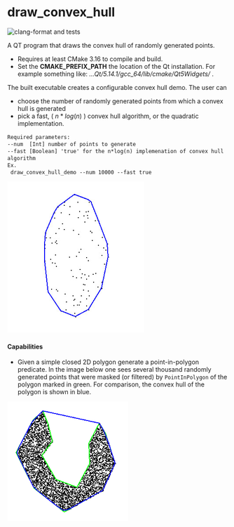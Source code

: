 <script id="MathJax-script" async
  src="https://cdn.jsdelivr.net/npm/mathjax@3/es5/tex-mml-chtml.js">
</script>

# draw_convex_hull
![clang-format and tests][1]

A QT program that draws the convex hull of randomly generated points.
* Requires at least CMake 3.16 to compile and build.
* Set the __CMAKE_PREFIX_PATH__ the location of the Qt installation. For example something like: _...Qt/5.14.1/gcc_64/lib/cmake/Qt5Widgets/_ .

The built executable creates a configurable convex hull demo. The user can
 * choose the number of randomly generated points from which a convex hull is generated
 * pick a fast, ( $n * log(n)$ ) convex hull algorithm, or the quadratic implementation.
 
```
Required parameters: 
--num  [Int] number of points to generate
--fast [Boolean] 'true' for the n*log(n) implemenation of convex hull algorithm
Ex.
 draw_convex_hull_demo --num 10000 --fast true
```

![Image description](resources/demo-convex-hull.jpg)

#### Capabilities

* Given a simple closed 2D polygon generate a point-in-polygon predicate. In the image below one sees several thousand randomly
generated points that were masked (or filtered) by ```PointInPolygon``` of the polygon marked in green. For comparison, 
the convex hull of the polygon is shown in blue.

![PointInPolygon](resources/point-in-polygon-concave.png)

[1]: https://github.com/arvsrao/draw_convex_hull/workflows/CI/badge.svg
